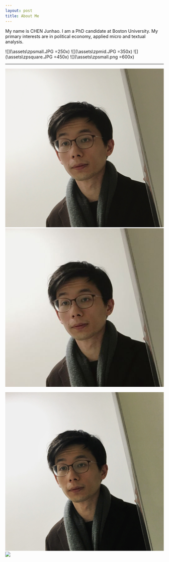 ```yaml
---
layout: post
title: About Me
---
```


My name is CHEN Junhao. I am a PhD candidate at Boston University.
My primary interests are in political economy, applied micro and textual analysis. 

![](\assets\zpsmall.JPG =250x)
![](\assets\zpmid.JPG =350x)
![](\assets\zpsquare.JPG =450x)
![](\assets\zpsmall.png =600x)

---
![](\assets\photo\zp2.JPG) 
![](\assets\photo\zp2small.JPG)

![](\assets\photo\zp3.JPG)
![](\assets\photo\zp3small.JPG)


